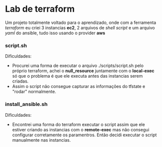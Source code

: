 # Lab de terraform

Um projeto totalmente voltado para o aprendizado, onde com a ferramenta _terraform_ eu criei 3 instancias **ec2**, 2 arquivos de _shell script_ e um arquivo _yaml_ do ansible, tudo isso usando o provider **aws**

### script.sh

Dificuldades:

- Procurei uma forma de executar o arquivo ./scripts/script.sh pelo próprio terraform, achei o **null_resource** juntamente com o **local-exec** só que o problema é que ele executa antes das instancias serem criadas.
- Assim o script não consegue capturar as informações do tfstate e "rodar" normalmente.
 
### install_ansible.sh

Dificuldades:

- Encontrei uma forma do terraform executar o script assim que ele estiver criando as instancias com o **remote-exec** mas não consegui configurar corretamente os paramentros. Então decidi executar o script manualmente nas instancias.